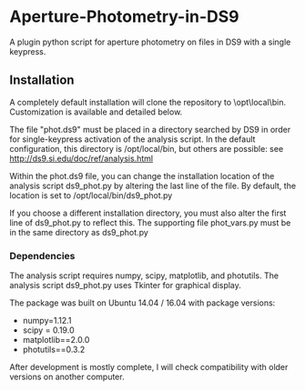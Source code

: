 # Aperture-Photometry-in-DS9
A plugin python script for aperture photometry on files in DS9 with a single keypress.

## Installation
A completely default installation will clone the repository to \opt\local\bin. Customization is available and detailed below. 

The file "phot.ds9" must be placed in a directory searched by DS9 in order for single-keypress activation of the analysis script. In the default configuration, this directory is /opt/local/bin, but others are possible: see http://ds9.si.edu/doc/ref/analysis.html

Within the phot.ds9 file, you can change the installation location of the analysis script ds9_phot.py by altering the last line of the file. By default, the location is set to /opt/local/bin/ds9\_phot.py

If you choose a different installation directory, you must also alter the first line of ds9_phot.py to reflect this. The supporting file phot\_vars.py must be in the same directory as ds9\_phot.py

### Dependencies
The analysis script requires numpy, scipy, matplotlib, and photutils. The analysis script ds9\_phot.py uses Tkinter for graphical display. 

The package was built on Ubuntu 14.04 / 16.04 with package versions:
  * numpy=1.12.1
  * scipy = 0.19.0
  * matplotlib==2.0.0
  * photutils==0.3.2

After development is mostly complete, I will check compatibility with older versions on another computer.
